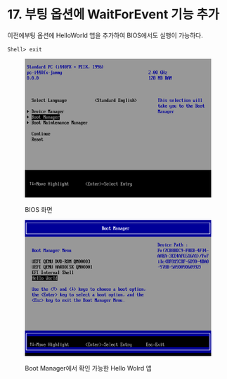 # 17. 부팅 옵션에 WaitForEvent 기능 추가

이전에부팅 옵션에 HelloWorld 앱을 추가하여 BIOS에서도 실행이 가능하다.

```
Shell> exit
```

<figure><img src=".gitbook/assets/image (1).png" alt=""><figcaption><p>BIOS 화면</p></figcaption></figure>

<figure><img src=".gitbook/assets/image (5).png" alt=""><figcaption><p>Boot Manager에서 확인 가능한 Hello Wolrd 앱</p></figcaption></figure>

